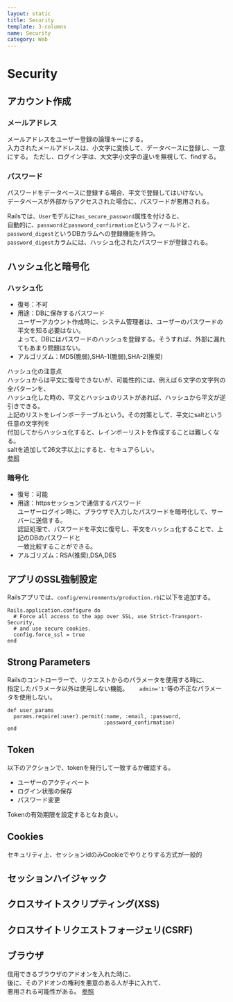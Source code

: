 ```yaml
---
layout: static
title: Security
template: 3-columns
name: Security
category: Web
---
```


# Security

## アカウント作成

### メールアドレス

メールアドレスをユーザー登録の論理キーにする。  
入力されたメールアドレスは、小文字に変換して、データベースに登録し、一意にする。
ただし、ログイン字は、大文字小文字の違いを無視して、findする。

### パスワード

パスワードをデータベースに登録する場合、平文で登録してはいけない。  
データベースが外部からアクセスされた場合に、パスワードが悪用される。

Railsでは、`User`モデルに`has_secure_password`属性を付けると、  
自動的に、`password`と`password_confirmation`というフィールドと、  
`password_digest`というDBカラムへの登録機能を持つ。  
`password_digest`カラムには、ハッシュ化されたパスワードが登録される。

## ハッシュ化と暗号化

### ハッシュ化
- 復号：不可
- 用途：DBに保存するパスワード  
ユーザーアカウント作成時に、システム管理者は、ユーザーのパスワードの平文を知る必要はない。  
よって、DBにはパスワードのハッシュを登録する。そうすれば、外部に漏れてもあまり問題はない。
- アルゴリズム：MD5(脆弱),SHA-1(脆弱),SHA-2(推奨)

ハッシュ化の注意点  
ハッシュからは平文に復号できないが、可能性的には、例えば６文字の文字列の全パターンを、  
ハッシュ化した時の、平文とハッシュのリストがあれば、ハッシュから平文が逆引きできる。  
上記のリストをレインボーテーブルという。その対策として、平文にsaltという任意の文字列を  
付加してからハッシュ化すると、レインボーリストを作成することは難しくなる。  
saltを追加して26文字以上にすると、セキュアらしい。  
[参照](https://dev.classmethod.jp/security/rainbowtable/)

### 暗号化
- 復号：可能
- 用途：httpsセッションで通信するパスワード  
ユーザーログイン時に、ブラウザで入力したパスワードを暗号化して、サーバーに送信する。  
認証処理で、パスワードを平文に復号し、平文をハッシュ化することで、上記のDBのパスワードと  
一致比較することができる。
- アルゴリズム：RSA(推奨),DSA,DES


## アプリのSSL強制設定

Railsアプリでは、`config/environments/production.rb`に以下を追加する。  
```
Rails.application.configure do
  # Force all access to the app over SSL, use Strict-Transport-Security,
  # and use secure cookies.
  config.force_ssl = true
end
```

## Strong Parameters

Railsのコントローラーで、リクエストからのパラメータを使用する時に、  
指定したパラメータ以外は使用しない機能。　　
`admin='1'`等の不正なパラメータを使用しない。

```
def user_params
  params.require(:user).permit(:name, :email, :password,
                               :password_confirmation)
end
```

## Token
以下のアクションで、tokenを発行して一致するか確認する。
- ユーザーのアクティベート
- ログイン状態の保存
- パスワード変更

Tokenの有効期限を設定するとなお良い。

## Cookies
セキュリティ上、セッションidのみCookieでやりとりする方式が一般的

## セッションハイジャック


## クロスサイトスクリプティング(XSS)


## クロスサイトリクエストフォージェリ(CSRF)


## ブラウザ

信用できるブラウザのアドオンを入れた時に、  
後に、そのアドオンの権利を悪意のある人が手に入れて、  
悪用される可能性がある。
[参照](https://blog.clock-up.jp/entry/2016/11/03/http-headers-malware)
